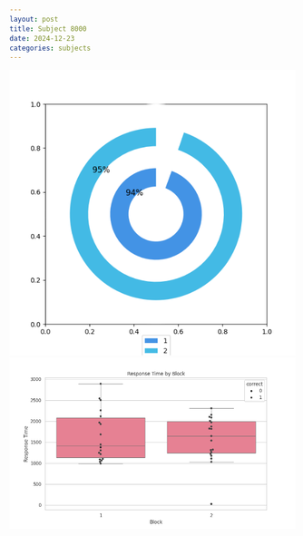```yaml
---
layout: post
title: Subject 8000
date: 2024-12-23
categories: subjects
---
```


![](data/8000/run-27/8000__acc_test.png)
![](data/8000/run-27/8000_rt.png)
